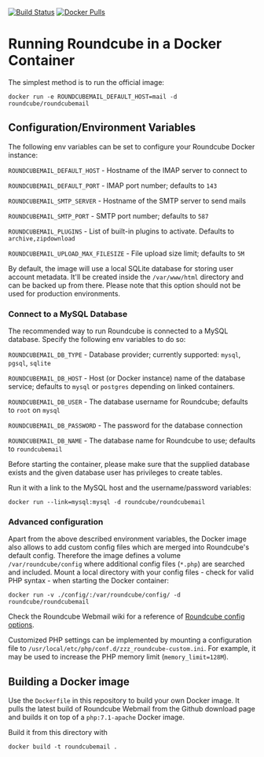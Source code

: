 
[![Build Status](https://travis-ci.org/roundcube/roundcubemail-docker.svg)](https://travis-ci.org/roundcube/roundcubemail-docker)
[![Docker Pulls](https://img.shields.io/docker/pulls/roundcube/roundcubemail.svg)](https://hub.docker.com/r/roundcube/roundcubemail/)

# Running Roundcube in a Docker Container

The simplest method is to run the official image:

```
docker run -e ROUNDCUBEMAIL_DEFAULT_HOST=mail -d roundcube/roundcubemail
```

## Configuration/Environment Variables

The following env variables can be set to configure your Roundcube Docker instance:

`ROUNDCUBEMAIL_DEFAULT_HOST` - Hostname of the IMAP server to connect to

`ROUNDCUBEMAIL_DEFAULT_PORT` - IMAP port number; defaults to `143`

`ROUNDCUBEMAIL_SMTP_SERVER` - Hostname of the SMTP server to send mails

`ROUNDCUBEMAIL_SMTP_PORT`  - SMTP port number; defaults to `587`

`ROUNDCUBEMAIL_PLUGINS` - List of built-in plugins to activate. Defaults to `archive,zipdownload`

`ROUNDCUBEMAIL_UPLOAD_MAX_FILESIZE` - File upload size limit; defaults to `5M`

By default, the image will use a local SQLite database for storing user account metadata.
It'll be created inside the `/var/www/html` directory and can be backed up from there. Please note that
this option should not be used for production environments.

### Connect to a MySQL Database

The recommended way to run Roundcube is connected to a MySQL database. Specify the following env variables to do so:

`ROUNDCUBEMAIL_DB_TYPE` - Database provider; currently supported: `mysql`, `pgsql`, `sqlite`

`ROUNDCUBEMAIL_DB_HOST` - Host (or Docker instance) name of the database service; defaults to `mysql` or `postgres` depending on linked containers.

`ROUNDCUBEMAIL_DB_USER` - The database username for Roundcube; defaults to `root` on `mysql`

`ROUNDCUBEMAIL_DB_PASSWORD` - The password for the database connection

`ROUNDCUBEMAIL_DB_NAME` - The database name for Roundcube to use; defaults to `roundcubemail`

Before starting the container, please make sure that the supplied database exists and the given database user
has privileges to create tables.

Run it with a link to the MySQL host and the username/password variables:

```
docker run --link=mysql:mysql -d roundcube/roundcubemail
```

### Advanced configuration

Apart from the above described environment variables, the Docker image also allows to add custom config files
which are merged into Roundcube's default config. Therefore the image defines a volume `/var/roundcube/config`
where additional config files (`*.php`) are searched and included. Mount a local directory with your config
files - check for valid PHP syntax - when starting the Docker container:

```
docker run -v ./config/:/var/roundcube/config/ -d roundcube/roundcubemail
```

Check the Roundcube Webmail wiki for a reference of [Roundcube config options](https://github.com/roundcube/roundcubemail/wiki/Configuration).

Customized PHP settings can be implemented by mounting a configuration file to `/usr/local/etc/php/conf.d/zzz_roundcube-custom.ini`.
For example, it may be used to increase the PHP memory limit (`memory_limit=128M`).

## Building a Docker image

Use the `Dockerfile` in this repository to build your own Docker image.
It pulls the latest build of Roundcube Webmail from the Github download page and builds it on top of a `php:7.1-apache` Docker image.

Build it from this directory with

```
docker build -t roundcubemail .
```
